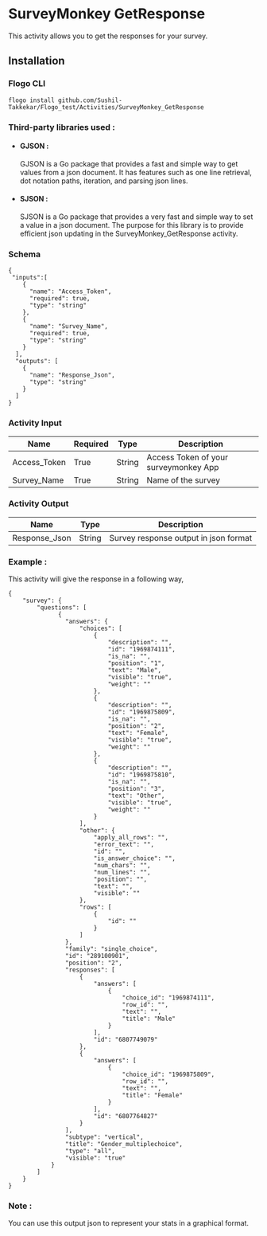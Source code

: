 # SurveyMonkey GetResponse

This activity allows you to get the responses for your survey.

## Installation

### Flogo CLI

```
flogo install github.com/Sushil-Takkekar/Flogo_test/Activities/SurveyMonkey_GetResponse
```

### Third-party libraries used :
- #### GJSON : 
	GJSON is a Go package that provides a fast and simple way to get values from a json document. It has features such as one line retrieval, dot notation paths, iteration, and parsing json lines.
- #### SJSON : 
	SJSON is a Go package that provides a very fast and simple way to set a value in a json document. The purpose for this library is to provide efficient json updating in the SurveyMonkey_GetResponse activity.

### Schema

```
{
 "inputs":[
    {
      "name": "Access_Token",
      "required": true,
      "type": "string"
    },
	{
      "name": "Survey_Name",
      "required": true,
      "type": "string"
    }
  ],
  "outputs": [
    {
      "name": "Response_Json",
      "type": "string"
    }
  ]
}
```

### Activity Input


| Name | Required | Type | Description |
| ---- | -------- | ---- |------------ |
| Access_Token | True | String | Access Token of your surveymonkey App |
| Survey_Name  | True | String | Name of the survey |


### Activity Output


| Name | Type | Description |
| ---- | ---- | ----------- |
| Response_Json | String | Survey response output in json format |

### Example :
This activity will give the response in a following way,

```
{
    "survey": {
        "questions": [
              {
                "answers": {
                    "choices": [
                        {
                            "description": "",
                            "id": "1969874111",
                            "is_na": "",
                            "position": "1",
                            "text": "Male",
                            "visible": "true",
                            "weight": ""
                        },
                        {
                            "description": "",
                            "id": "1969875809",
                            "is_na": "",
                            "position": "2",
                            "text": "Female",
                            "visible": "true",
                            "weight": ""
                        },
                        {
                            "description": "",
                            "id": "1969875810",
                            "is_na": "",
                            "position": "3",
                            "text": "Other",
                            "visible": "true",
                            "weight": ""
                        }
                    ],
                    "other": {
                        "apply_all_rows": "",
                        "error_text": "",
                        "id": "",
                        "is_answer_choice": "",
                        "num_chars": "",
                        "num_lines": "",
                        "position": "",
                        "text": "",
                        "visible": ""
                    },
                    "rows": [
                        {
                            "id": ""
                        }
                    ]
                },
                "family": "single_choice",
                "id": "289100901",
                "position": "2",
                "responses": [
                    {
                        "answers": [
                            {
                                "choice_id": "1969874111",
                                "row_id": "",
                                "text": "",
                                "title": "Male"
                            }
                        ],
                        "id": "6807749079"
                    },
                    {
                        "answers": [
                            {
                                "choice_id": "1969875809",
                                "row_id": "",
                                "text": "",
                                "title": "Female"
                            }
                        ],
                        "id": "6807764827"
                    }
                ],
                "subtype": "vertical",
                "title": "Gender_multiplechoice",
                "type": "all",
                "visible": "true"
            }
        ]
    }
}
```

### Note :
You can use this output json to represent your stats in a graphical format.
